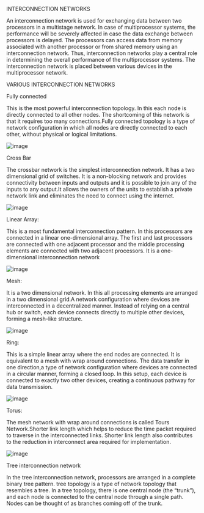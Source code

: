 INTERCONNECTION NETWORKS 

An interconnection network is used for exchanging data between two processors in a multistage network. In case of multiprocessor systems, the performance will be severely affected in case the data exchange between processors is delayed. 
The processors can access data from memory associated with another processor or from shared memory using an interconnection network. 
Thus, interconnection networks play a central role in determining the overall performance of the multiprocessor systems. The interconnection network is placed between various devices in the multiprocessor network.

VARIOUS INTERCONNECTION NETWORKS

Fully connected

This is the most powerful interconnection topology. In this each node is directly connected to all other nodes.
The shortcoming of this network is that it requires too many connections.Fully connected topology is a type of network configuration in which all nodes are directly connected to each other, without physical or logical limitations.
      
![image](https://github.com/karthiyayini-r/INTERCONNECTION-NETWORK/assets/168261634/003457ac-e082-4ff1-b5f3-4e0b4daba8bf)


Cross Bar

The crossbar network is the simplest interconnection network. It has a two dimensional grid of switches. 
It is a non-blocking network and provides connectivity between inputs and outputs and it is possible to join any of the inputs to any output.It allows the owners of the units to establish a private network link and eliminates the need to connect using the internet.

![image](https://github.com/karthiyayini-r/INTERCONNECTION-NETWORK/assets/168261634/02fa22b6-2dbc-4b24-950f-f8de5ede6e46)


Linear Array:

This is a most fundamental interconnection pattern. In this processors are connected in a linear one-dimensional array. The first and last processors are connected with one adjacent processor and the middle processing elements are connected with two adjacent processors. It is a one-dimensional interconnection network

![image](https://github.com/karthiyayini-r/INTERCONNECTION-NETWORK/assets/168261634/55a02857-2811-4296-b861-562fa52e80ac)


Mesh:

It is a two dimensional network. In this all processing elements are arranged in a two dimensional grid.A network configuration where devices are interconnected in a decentralized manner. Instead of relying on a central hub or switch, each device connects directly to multiple other devices, forming a mesh-like structure.

![image](https://github.com/karthiyayini-r/INTERCONNECTION-NETWORK/assets/168261634/be6eebf2-eb08-4a46-8cf3-943220f3224e)



Ring:


This is a simple linear array where the end nodes are connected. It is equivalent to a mesh with wrap around connections. The data transfer in one direction,a type of network configuration where devices are connected in a circular manner, forming a closed loop. In this setup, each device is connected to exactly two other devices, creating a continuous pathway for data transmission.


![image](https://github.com/karthiyayini-r/INTERCONNECTION-NETWORK/assets/168261634/0180d3a4-4df9-4d2d-b26f-a27bb97e83a2)

     
Torus:

The mesh network with wrap around connections is called Tours Network.Shorter link length which helps to reduce the time packet required to traverse in the interconnected links. Shorter link length also contributes to the reduction in interconnect area required for implementation.


![image](https://github.com/karthiyayini-r/INTERCONNECTION-NETWORK/assets/168261634/deb7a515-247c-4b14-8439-682eda6cc849)

Tree interconnection network

In the tree interconnection network, processors are arranged in a complete binary tree pattern. tree topology is a type of network topology that resembles a tree. In a tree topology, there is one central node (the “trunk”), and each node is connected to the central node through a single path. Nodes can be thought of as branches coming off of the trunk.


     





